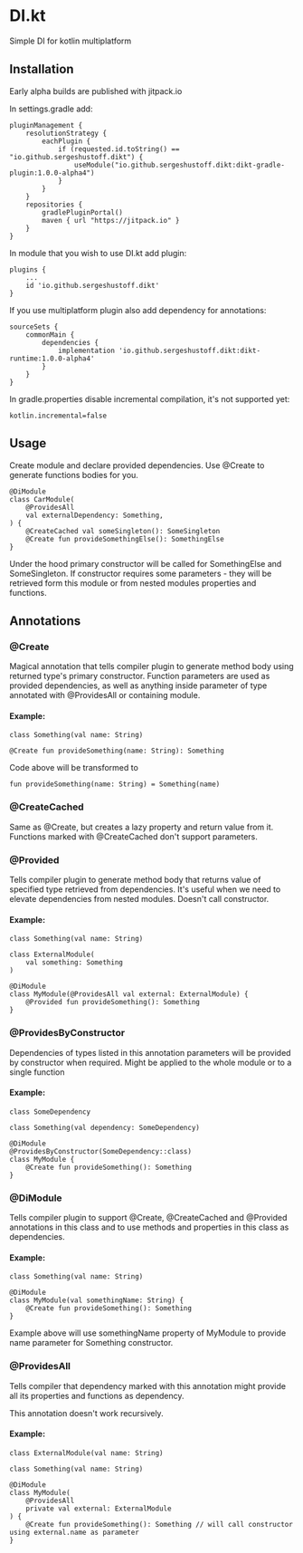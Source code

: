# DI.kt
Simple DI for kotlin multiplatform

## Installation

Early alpha builds are published with jitpack.io

In settings.gradle add:

    pluginManagement {
        resolutionStrategy {
            eachPlugin {
                if (requested.id.toString() == "io.github.sergeshustoff.dikt") {
                    useModule("io.github.sergeshustoff.dikt:dikt-gradle-plugin:1.0.0-alpha4")
                }
            }
        }
        repositories {
            gradlePluginPortal()
            maven { url "https://jitpack.io" }
        }
    }

In module that you wish to use DI.kt add plugin:

    plugins {
        ...
        id 'io.github.sergeshustoff.dikt'
    }

If you use multiplatform plugin also add dependency for annotations:

    sourceSets {
        commonMain {
            dependencies {
                implementation 'io.github.sergeshustoff.dikt:dikt-runtime:1.0.0-alpha4'
            }
        }
    }

In gradle.properties disable incremental compilation, it's not supported yet:

    kotlin.incremental=false

## Usage

Create module and declare provided dependencies. Use @Create to generate functions bodies for you.

    @DiModule
    class CarModule(
        @ProvidesAll
        val externalDependency: Something,
    ) {
        @CreateCached val someSingleton(): SomeSingleton
        @Create fun provideSomethingElse(): SomethingElse
    }
  
Under the hood primary constructor will be called for SomethingElse and SomeSingleton. If constructor requires some parameters - they will be retrieved form this module or from nested modules properties and functions.

## Annotations

### @Create

Magical annotation that tells compiler plugin to generate method body using returned type's primary constructor.
Function parameters are used as provided dependencies, as well as anything inside parameter of type annotated with @ProvidesAll or containing module.

#### Example:
    
    class Something(val name: String)

    @Create fun provideSomething(name: String): Something

Code above will be transformed to

    fun provideSomething(name: String) = Something(name)

### @CreateCached

Same as @Create, but creates a lazy property and return value from it. Functions marked with @CreateCached don't support parameters.

### @Provided

Tells compiler plugin to generate method body that returns value of specified type retrieved from dependencies. It's useful when we need to elevate dependencies from nested modules.
Doesn't call constructor.

#### Example:

    class Something(val name: String)

    class ExternalModule(
        val something: Something
    )

    @DiModule
    class MyModule(@ProvidesAll val external: ExternalModule) {
        @Provided fun provideSomething(): Something
    }

### @ProvidesByConstructor

Dependencies of types listed in this annotation parameters will be provided by constructor when required.
Might be applied to the whole module or to a single function

#### Example:

    class SomeDependency

    class Something(val dependency: SomeDependency)

    @DiModule
    @ProvidesByConstructor(SomeDependency::class)
    class MyModule {
        @Create fun provideSomething(): Something
    }

### @DiModule

Tells compiler plugin to support @Create, @CreateCached and @Provided annotations in this class and to use methods and properties in this class as dependencies. 
 
#### Example:

    class Something(val name: String)

    @DiModule
    class MyModule(val somethingName: String) {
        @Create fun provideSomething(): Something
    }

Example above will use somethingName property of MyModule to provide name parameter for Something constructor.

### @ProvidesAll

Tells compiler that dependency marked with this annotation might provide all its properties and functions as dependency.

This annotation doesn't work recursively.

#### Example:

    class ExternalModule(val name: String)

    class Something(val name: String)

    @DiModule
    class MyModule(
        @ProvidesAll
        private val external: ExternalModule
    ) {
        @Create fun provideSomething(): Something // will call constructor using external.name as parameter
    }